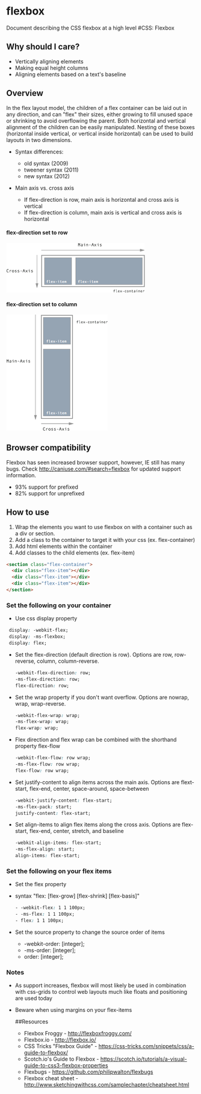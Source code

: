 # flexbox
Document describing the CSS flexbox at a high level
#CSS: Flexbox

## Why should I care?
- Vertically aligning elements
- Making equal height columns
- Aligning elements based on a text's baseline

## Overview

In the flex layout model, the children of a flex container can be laid out in
any direction, and can "flex" their sizes, either growing to fill unused
space or shrinking to avoid overflowing the parent.  Both horizontal and vertical
alignment of the children can be easily manipulated.  Nesting of these boxes
(horizontal inside vertical, or vertical inside horizontal) can be used to build
layouts in two dimensions.

- Syntax differences:
  - old syntax (2009)
  - tweener syntax (2011)
  - new syntax (2012)

- Main axis vs. cross axis
  - If flex-direction is row, main axis is horizontal and cross axis is vertical
  - If flex-direction is column, main axis is vertical and cross axis is horizontal

#### flex-direction set to row
  <img src="img/flexdirectionrow.png"/>

#### flex-direction set to column
  <img src="img/flexdirectioncolumn.png"/>

## Browser compatibility
Flexbox has seen increased browser support, however, IE still has many bugs. Check http://caniuse.com/#search=flexbox
for updated support information.
- 93% support for prefixed
- 82% support for unprefixed

## How to use

1. Wrap the elements you want to use flexbox on with a container such as a div or
section.
2. Add a class to the container to target it with your css (ex. flex-container)
3. Add html elements within the container
4. Add classes to the child elements (ex. flex-item)

```html
<section class="flex-container">
  <div class="flex-item"></div>
  <div class="flex-item"></div>
  <div class="flex-item"></div>
</section>
```

### Set the following on your container
- Use css display property
 ```css
  display: -webkit-flex;
  display: -ms-flexbox;
  display: flex;
 ```

- Set the flex-direction (default direction is row).  Options are row,
row-reverse, column, column-reverse.
  ```css
  -webkit-flex-direction: row;
  -ms-flex-direction: row;
  flex-direction: row;
  ```

- Set the wrap property if you don't want overflow.  Options are nowrap, wrap, wrap-reverse.
  
  ```css 
  -webkit-flex-wrap: wrap;
  -ms-flex-wrap: wrap;
  flex-wrap: wrap;
  ```

- Flex direction and flex wrap can be combined with the shorthand property flex-flow
  ```css
  -webkit-flex-flow: row wrap;
  -ms-flex-flow: row wrap;
  flex-flow: row wrap;
  ```

- Set justify-content to align items across the main axis.  Options are flext-start, flex-end,
center, space-around, space-between
  ```css
  -webkit-justify-content: flex-start;
  -ms-flex-pack: start;
  justify-content: flex-start;
  ```

- Set align-items to align flex items along the cross axis.  Options are flex-start, flex-end,
center, stretch, and baseline
  ```css
  -webkit-align-items: flex-start;
  -ms-flex-align: start;
  align-items: flex-start;
  ```

### Set the following on  your flex items
- Set the flex property
- syntax "flex: [flex-grow] [flex-shrink] [flex-basis]"
  ```css
  - -webkit-flex: 1 1 100px;
  - -ms-flex: 1 1 100px;
  - flex: 1 1 100px;
  ```

- Set the source property to change the source order of items
  - -webkit-order: [integer];
  - -ms-order: [integer];
  - order: [integer];

### Notes
- As support increases, flexbox will most likely be used in combination with css-grids to control web layouts much
like floats and positioning are used today
- Beware when using margins on your flex-items

  ##Resources
  - Flexbox Froggy - http://flexboxfroggy.com/
  - Flexbox.io - http://flexbox.io/
  - CSS Tricks "Flexbox Guide" - https://css-tricks.com/snippets/css/a-guide-to-flexbox/
  - Scotch.io's Guide to Flexbox - https://scotch.io/tutorials/a-visual-guide-to-css3-flexbox-properties
  - Flexbugs - https://github.com/philipwalton/flexbugs
  - Flexbox cheat sheet - http://www.sketchingwithcss.com/samplechapter/cheatsheet.html
